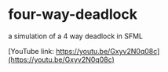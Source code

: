 # four-way-deadlock
a simulation of a 4 way deadlock in SFML

[YouTube link: https://youtu.be/Gxyv2N0q08c](https://youtu.be/Gxyv2N0q08c)

